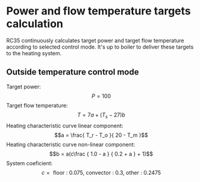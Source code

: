# Power and flow temperature targets calculation
RC35 continuously calculates target power and target flow temperature according to selected control mode. It's up to boiler to deliver these targets to the heating system.

## Outside temperature control mode
Target power:
$$P = 100$$
Target flow temperature:
$$T = 7a + (T_s - 27)b$$
Heating characteristic curve linear component:
$$a = \frac{ T_r - T_o }{ 20 - T_m }$$
Heating characteristic curve non-linear component:
$$b = a(c\frac { 1.0 - a } { 0.2 + a } + 1)$$
System coeficient:
$$c = \text { floor : 0.075, convector : 0.3, other : 0.2475 }$$
